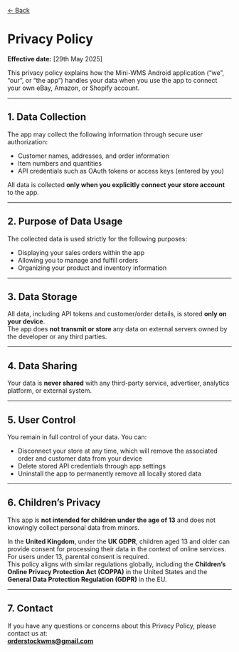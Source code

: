 [← Back](README.md)

# Privacy Policy

**Effective date:** [29th May 2025]

This privacy policy explains how the Mini-WMS Android application (“we”, “our”, or “the app”) handles your data when you use the app to connect your own eBay, Amazon, or Shopify account.

---

## 1. Data Collection

The app may collect the following information through secure user authorization:

- Customer names, addresses, and order information  
- Item numbers and quantities  
- API credentials such as OAuth tokens or access keys (entered by you)  

All data is collected **only when you explicitly connect your store account** to the app.

---

## 2. Purpose of Data Usage

The collected data is used strictly for the following purposes:

- Displaying your sales orders within the app  
- Allowing you to manage and fulfill orders  
- Organizing your product and inventory information  

---

## 3. Data Storage

All data, including API tokens and customer/order details, is stored **only on your device**.  
The app does **not transmit or store** any data on external servers owned by the developer or any third parties.

---

## 4. Data Sharing

Your data is **never shared** with any third-party service, advertiser, analytics platform, or external system.

---

## 5. User Control

You remain in full control of your data. You can:

- Disconnect your store at any time, which will remove the associated order and customer data from your device  
- Delete stored API credentials through app settings  
- Uninstall the app to permanently remove all locally stored data  

---

## 6. Children’s Privacy

This app is **not intended for children under the age of 13** and does not knowingly collect personal data from minors.

In the **United Kingdom**, under the **UK GDPR**, children aged 13 and older can provide consent for processing their data in the context of online services. For users under 13, parental consent is required.  
This policy aligns with similar regulations globally, including the **Children’s Online Privacy Protection Act (COPPA)** in the United States and the **General Data Protection Regulation (GDPR)** in the EU.

---

## 7. Contact

If you have any questions or concerns about this Privacy Policy, please contact us at:  
**[orderstockwms@gmail.com](mailto:orderstockwms@gmail.com)**
